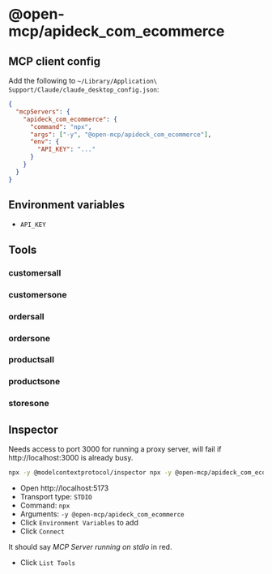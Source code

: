 # @open-mcp/apideck_com_ecommerce

## MCP client config

Add the following to `~/Library/Application\ Support/Claude/claude_desktop_config.json`:

```json
{
  "mcpServers": {
    "apideck_com_ecommerce": {
      "command": "npx",
      "args": ["-y", "@open-mcp/apideck_com_ecommerce"],
      "env": {
        "API_KEY": "..."
      }
    }
  }
}
```

## Environment variables

- `API_KEY`

## Tools

### customersall

### customersone

### ordersall

### ordersone

### productsall

### productsone

### storesone

## Inspector

Needs access to port 3000 for running a proxy server, will fail if http://localhost:3000 is already busy.

```bash
npx -y @modelcontextprotocol/inspector npx -y @open-mcp/apideck_com_ecommerce
```

- Open http://localhost:5173
- Transport type: `STDIO`
- Command: `npx`
- Arguments: `-y @open-mcp/apideck_com_ecommerce`
- Click `Environment Variables` to add
- Click `Connect`

It should say _MCP Server running on stdio_ in red.

- Click `List Tools`
